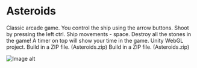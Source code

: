 # Asteroids
Classic arcade game. 
You control the ship using the arrow buttons. Shoot by pressing the left ctrl. Ship movements - space. Destroy all the stones in the game! A timer on top will show your time in the game. Unity WebGL project. Build in a ZIP file. (Asteroids.zip) Build in a ZIP file. (Asteroids.zip)


![Image alt](https://github.com/MSam07/Asteroids/raw/master/Asteroids.png)
